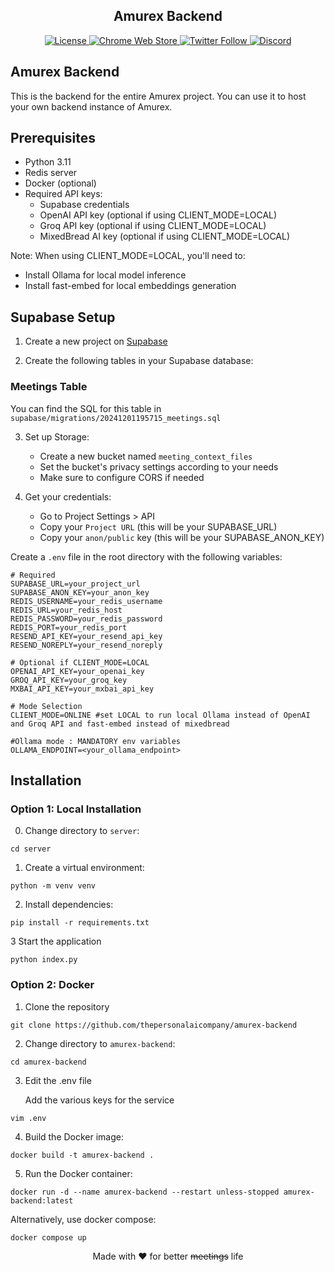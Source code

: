 <div align="center">
  <h2>Amurex Backend</h2>

  <p>
    <a href="https://github.com/thepersonalaicompany/amurex/blob/main/LICENSE">
      <img src="https://img.shields.io/badge/license-AGPL--3.0-blue.svg" alt="License" />
    </a>
    <a href="https://chrome.google.com/webstore/detail/amurex/dckidmhhpnfhachdpobgfbjnhfnmddmc">
      <img src="https://img.shields.io/chrome-web-store/v/dckidmhhpnfhachdpobgfbjnhfnmddmc.svg" alt="Chrome Web Store" />
    </a>
    <a href="https://twitter.com/thepersonalaico">
      <img src="https://img.shields.io/twitter/follow/thepersonalaico?style=social" alt="Twitter Follow" />
    </a>
    <a href="https://discord.gg/ftUdQsHWbY">
      <img alt="Discord" src="https://img.shields.io/discord/1306591395804348476">
    </a>
  </p>
</div>



## Amurex Backend

This is the backend for the entire Amurex project. You can use it to host your own backend instance of Amurex.

## Prerequisites

- Python 3.11
- Redis server
- Docker (optional)
- Required API keys:
  - Supabase credentials
  - OpenAI API key (optional if using CLIENT_MODE=LOCAL)
  - Groq API key (optional if using CLIENT_MODE=LOCAL)
  - MixedBread AI key (optional if using CLIENT_MODE=LOCAL)

Note: When using CLIENT_MODE=LOCAL, you'll need to:
- Install Ollama for local model inference
- Install fast-embed for local embeddings generation

## Supabase Setup

1. Create a new project on [Supabase](https://supabase.com)

2. Create the following tables in your Supabase database:

### Meetings Table

You can find the SQL for this table in `supabase/migrations/20241201195715_meetings.sql`

3. Set up Storage:
   - Create a new bucket named `meeting_context_files`
   - Set the bucket's privacy settings according to your needs
   - Make sure to configure CORS if needed

4. Get your credentials:
   - Go to Project Settings > API
   - Copy your `Project URL` (this will be your SUPABASE_URL)
   - Copy your `anon/public` key (this will be your SUPABASE_ANON_KEY)

Create a `.env` file in the root directory with the following variables:

```env
# Required
SUPABASE_URL=your_project_url
SUPABASE_ANON_KEY=your_anon_key
REDIS_USERNAME=your_redis_username
REDIS_URL=your_redis_host
REDIS_PASSWORD=your_redis_password
REDIS_PORT=your_redis_port
RESEND_API_KEY=your_resend_api_key
RESEND_NOREPLY=your_resend_noreply

# Optional if CLIENT_MODE=LOCAL
OPENAI_API_KEY=your_openai_key
GROQ_API_KEY=your_groq_key
MXBAI_API_KEY=your_mxbai_api_key

# Mode Selection
CLIENT_MODE=ONLINE #set LOCAL to run local Ollama instead of OpenAI and Groq API and fast-embed instead of mixedbread

#Ollama mode : MANDATORY env variables
OLLAMA_ENDPOINT=<your_ollama_endpoint>
```

## Installation

### Option 1: Local Installation
0. Change directory to `server`:

```
cd server
```

1. Create a virtual environment:

```
python -m venv venv
```

2. Install dependencies:

```
pip install -r requirements.txt
```

3 Start the application

```
python index.py
```

### Option 2: Docker

1. Clone the repository

```
git clone https://github.com/thepersonalaicompany/amurex-backend
```

2. Change directory to `amurex-backend`:

```
cd amurex-backend
```

3. Edit the .env file

   Add the various keys for the service
   
```
vim .env
```

4. Build the Docker image:

```
docker build -t amurex-backend .
```

5. Run the Docker container:

```
docker run -d --name amurex-backend --restart unless-stopped amurex-backend:latest
```

Alternatively, use docker compose:

```bash
docker compose up
```

<div align="center">
  Made with ❤️ for better <del>meetings</del> life
</div>

